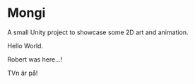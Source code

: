 # Mongi

A small Unity project to showcase some 2D art and animation.

Hello World.

Robert was here...!

TVn är på!
